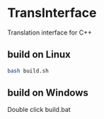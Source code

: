 # TransInterface
Translation interface for C++

## build on Linux
```bash
bash build.sh
```
## build on Windows
Double click build.bat